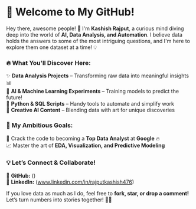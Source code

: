 # 🚀 Welcome to My GitHub!

Hey there, awesome people! 👋 I'm **Kashish Rajput**, a curious mind diving deep into the world of **AI, Data Analysis, and Automation**. I believe data holds the answers to some of the most intriguing questions, and I'm here to explore them one dataset at a time! 💡

### 🔥 What You'll Discover Here:
✨ **Data Analysis Projects** – Transforming raw data into meaningful insights 📊  
🤖 **AI & Machine Learning Experiments** – Training models to predict the future!  
🐍 **Python & SQL Scripts** – Handy tools to automate and simplify work  
🎨 **Creative AI Content** – Blending data with art for unique discoveries  

### 🌟 My Ambitious Goals:
🚀 Crack the code to becoming a **Top Data Analyst** at **Google** 🔥  
📈 Master the art of **EDA, Visualization, and Predictive Modeling**  

### 💡 Let’s Connect & Collaborate!
🔗 **GitHub:** ()  
🌟 **LinkedIn:** (www.linkedin.com/in/rajputkashish476)  

If you love data as much as I do, feel free to **fork, star, or drop a comment!** Let’s turn numbers into stories together! 🚀😊

